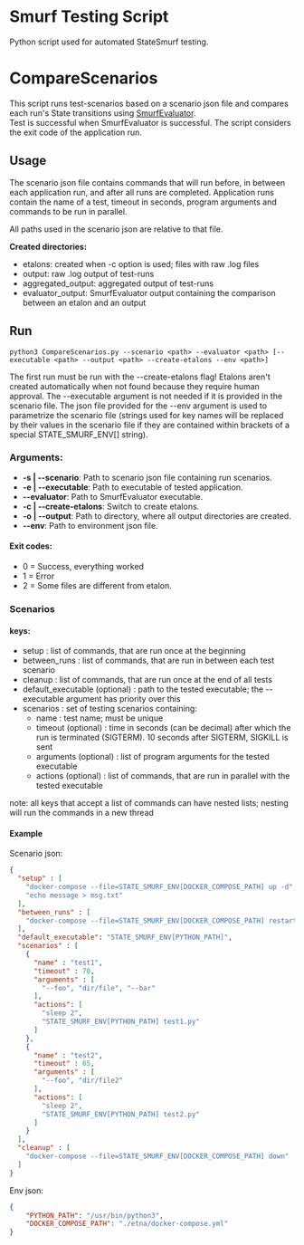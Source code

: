 # Smurf Testing Script
Python script used for automated StateSmurf testing.

# CompareScenarios
This script runs test-scenarios based on a scenario json file and compares each run's State transitions using [SmurfEvaluator](https://github.com/Melky-Phoe/StateSmurf/tree/master/SmurfEvaluator).  
Test is successful when SmurfEvaluator is successful. The script considers the exit code of the application run.


## Usage
The scenario json file contains commands that will run before, in between each application run, and after all runs are completed.
Application runs contain the name of a test, timeout in seconds, program arguments and commands to be run in parallel.

All paths used in the scenario json are relative to that file.

**Created directories:** 
* etalons: created when -c option is used; files with raw .log files
* output: raw .log output of test-runs
* aggregated_output: aggregated output of test-runs
* evaluator_output: SmurfEvaluator output containing the comparison between an etalon and an output

## Run
```
python3 CompareScenarios.py --scenario <path> --evaluator <path> [--executable <path> --output <path> --create-etalons --env <path>]
```  
The first run must be run with the --create-etalons flag! Etalons aren't created automatically when not found because they require human approval. The --executable argument is not needed if it is provided in the scenario file. The json file provided for the --env argument is used to parametrize the scenario file (strings used for key names will be replaced by their values in the scenario file if they are contained within brackets of a special STATE_SMURF_ENV[] string).
### Arguments:
- **-s | --scenario**: Path to scenario json file containing run scenarios.
- **-e | --executable**: Path to executable of tested application.
- **--evaluator**: Path to SmurfEvaluator executable.
- **-c | --create-etalons**: Switch to create etalons.
- **-o | --output**: Path to directory, where all output directories are created.
- **--env**: Path to environment json file.

#### Exit codes:
- 0 = Success, everything worked
- 1 = Error
- 2 = Some files are different from etalon.
### Scenarios

#### keys:
- setup : list of commands, that are run once at the beginning
- between_runs : list of commands, that are run in between each test scenario
- cleanup : list of commands, that are run once at the end of all tests
- default_executable (optional) : path to the tested executable; the --executable argument has priority over this
- scenarios : set of testing scenarios containing:
  - name : test name; must be unique
  - timeout (optional) : time in seconds (can be decimal) after which the run is terminated (SIGTERM). 10 seconds after SIGTERM, SIGKILL is sent 
  - arguments (optional) : list of program arguments for the tested executable
  - actions (optional) : list of commands, that are run in parallel with the tested executable

note: all keys that accept a list of commands can have nested lists; nesting will run the commands in a new thread
  
#### Example
Scenario json:
```json
{
  "setup" : [
    "docker-compose --file=STATE_SMURF_ENV[DOCKER_COMPOSE_PATH] up -d", 
    "echo message > msg.txt"
  ],
  "between_runs" : [
    "docker-compose --file=STATE_SMURF_ENV[DOCKER_COMPOSE_PATH] restart"
  ],
  "default_executable": "STATE_SMURF_ENV[PYTHON_PATH]",
  "scenarios" : [
    {
      "name" : "test1",
      "timeout" : 70,
      "arguments" : [
        "--foo", "dir/file", "--bar"
      ],
      "actions": [
        "sleep 2",
        "STATE_SMURF_ENV[PYTHON_PATH] test1.py"
      ]
    },
    {
      "name" : "test2",
      "timeout" : 65,
      "arguments" : [
        "--foo", "dir/file2"
      ],
      "actions": [
        "sleep 2",
        "STATE_SMURF_ENV[PYTHON_PATH] test2.py"
      ]
    }
  ],
  "cleanup" : [
    "docker-compose --file=STATE_SMURF_ENV[DOCKER_COMPOSE_PATH] down"
  ]
}
```

Env json:
```json
{
    "PYTHON_PATH": "/usr/bin/python3",
    "DOCKER_COMPOSE_PATH": "./etna/docker-compose.yml"
}
```
